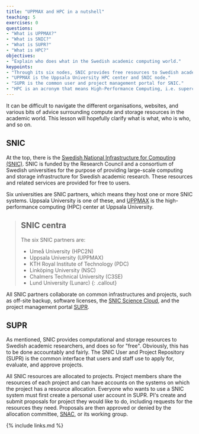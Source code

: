 ```yaml
---
title: "UPPMAX and HPC in a nutshell"
teaching: 5
exercises: 0
questions:
- "What is UPPMAX?"
- "What is SNIC?"
- "What is SUPR?"
- "What is HPC?"
objectives:
- "Explain who does what in the Swedish academic computing world."
keypoints:
- "Through its six nodes, SNIC provides free resources to Swedish academic research."
- "UPPMAX is the Uppsala University HPC center and SNIC node."
- "SUPR is the common user and project management portal for SNIC."
- "HPC is an acronym that means High-Performance Computing, i.e. supercomputers."
---
```


It can be difficult to navigate the different organisations, websites, and various bits of
advice surrounding compute and storage resources in the academic world. This lesson will
hopefully clarify what is what, who is who, and so on.

## SNIC

At the top, there is the [Swedish National Infrastructure for Computing (SNIC)](https://www.snic.se).
SNIC is funded by the Research Council and a consortium of Swedish universities for the purpose
of providing large-scale computing and storage infrastructure for Swedish academic research.
These resources and related services are provided for free to users.

Six universities are SNIC partners, which means they host one or more SNIC systems. Uppsala
University is one of these, and [UPPMAX](https://www.uppmax.uu.se) is the high-performance
computing (HPC) center at Uppsala University.

> ## SNIC centra
> The six SNIC partners are:
> - Umeå University (HPC2N)
> - Uppsala University (UPPMAX)
> - KTH Royal Institute of Technology (PDC)
> - Linköping University (NSC)
> - Chalmers Technical University (C3SE)
> - Lund University (Lunarc)
{: .callout}

All SNIC partners collaborate on common infrastructures and projects, such as off-site backup,
software licenses, the [SNIC Science Cloud](https://cloud.snic.se), and the project management
portal [SUPR](https://supr.snic.se).

## SUPR

As mentioned, SNIC provides computational and storage resources to Swedish academic researchers,
and does so for "free". Obviously, this has to be done accountably and fairly. The SNIC User
and Project Repository (SUPR) is the common interface that users and staff use to apply for,
evaluate, and approve projects.

All SNIC resources are allocated to projects. Project members share the resources of each
project and can have accounts on the systems on which the project has a resource allocation.
Everyone who wants to use a SNIC system must first create a personal user account in SUPR.
PI's create and submit proposals for project they would like to do, including requests for
the resources they need. Proposals are then approved or denied by the allocation committee,
[SNAC](https://www.snic.se/allocations/snac/), or its working group.

{% include links.md %}

